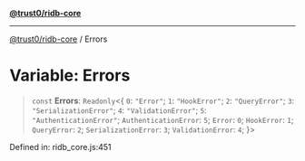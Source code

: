 [**@trust0/ridb-core**](../README.md)

***

[@trust0/ridb-core](../README.md) / Errors

# Variable: Errors

> `const` **Errors**: `Readonly`\<\{ `0`: `"Error"`; `1`: `"HookError"`; `2`: `"QueryError"`; `3`: `"SerializationError"`; `4`: `"ValidationError"`; `5`: `"AuthenticationError"`; `AuthenticationError`: `5`; `Error`: `0`; `HookError`: `1`; `QueryError`: `2`; `SerializationError`: `3`; `ValidationError`: `4`; \}\>

Defined in: ridb\_core.js:451
